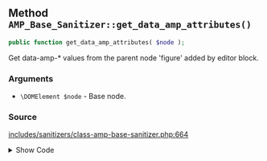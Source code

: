 ## Method `AMP_Base_Sanitizer::get_data_amp_attributes()`

```php
public function get_data_amp_attributes( $node );
```

Get data-amp-* values from the parent node &#039;figure&#039; added by editor block.

### Arguments

* `\DOMElement $node` - Base node.

### Source

[includes/sanitizers/class-amp-base-sanitizer.php:664](https://github.com/ampproject/amp-wp/blob/develop/includes/sanitizers/class-amp-base-sanitizer.php#L664-L680)

<details>
<summary>Show Code</summary>

```php
public function get_data_amp_attributes( $node ) {
	$attributes = [];
	// Editor blocks add 'figure' as the parent node for images. If this node has data-amp-layout then we should add this as the layout attribute.
	$parent_node = $node->parentNode;
	if ( $parent_node instanceof DOMELement && 'figure' === $parent_node->tagName ) {
		$parent_attributes = AMP_DOM_Utils::get_node_attributes_as_assoc_array( $parent_node );
		if ( isset( $parent_attributes['data-amp-layout'] ) ) {
			$attributes['layout'] = $parent_attributes['data-amp-layout'];
		}
		if ( isset( $parent_attributes['data-amp-noloading'] ) && true === filter_var( $parent_attributes['data-amp-noloading'], FILTER_VALIDATE_BOOLEAN ) ) {
			$attributes['noloading'] = $parent_attributes['data-amp-noloading'];
		}
	}
	return $attributes;
}
```

</details>
